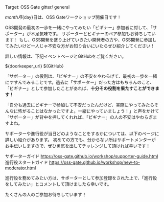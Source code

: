 Target: OSS Gate gitter/ general

${month}月${day}日は、OSS Gateワークショップ開催日です！

OSS開発の最初の一歩を一緒にやってみたい「ビギナー」参加者に対して、「サポーター」が不足気味です。
サポーターとビギナーのペア参加もお待ちしています！
もし、OSS開発を盛り上げていきたい開発者の方や、OSS開発に参加してみたいけど一人じゃ不安な方がお知り合いにいたらぜひ紹介してください！

詳しい情報は、下記イベントページとGitHubをご覧ください。

${doorkeeper_url}
${GitHub}

「サポーター」の役割は、「ビギナー」の不安をやわらげて、最初の一歩を一緒にすすんでみることです。過去に「サポーター」だった方はもちろんのこと、「ビギナー」として参加したことがあれば、**十分その役割を果たすことができます！**

「自分も過去にビギナーで参加して不安だったんだけど、実際にやってみたらそんなに怖がることはなかったですよ。一緒にやっていましょう！」と声をかけて「サポーター」が背中を押してくれれば、「ビギナー」の人の不安はやわらぎますよね。

サポーターや進行役が当日どのようなことをするかについては、以下のページに詳しい紹介があります。
初めての方でも、分からない所はサポートメンターがお手伝いしますので、ぜひ勇気を出してチャレンジして頂ければ幸いです！

サポーターガイド https://oss-gate.github.io/workshop/supporter-guide.html
進行役スタートガイド https://oss-gate.github.io/workshop/new-to-moderator.html

進行役を務めてみたい方は、サポーターとして参加登録をされた上で、「進行役をしてみたい」とコメントして頂けましたら幸いです。

たくさんの人のご参加お待ちしています！
